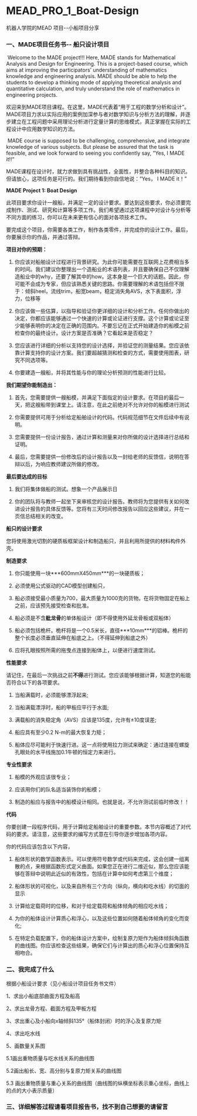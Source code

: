 # MEAD_PRO_1_Boat-Design
机器人学院的MEAD 项目--小船项目分享

### 一、MADE项目任务书-- 船只设计项目

​		Welcome to the MADE project!!! Here, MADE stands for Mathematical Analysis and Design for Engineering. This is a project-based course, which aims at improving the participators’ understanding of mathematics knowledge and engineering analysis. MADE should be able to help the students to develop a thinking mode of applying theoretical analysis and quantitative calculation, and truly understand the role of mathematics in engineering projects. 

​		欢迎来到MADE项目课程。在这里，MADE代表着“用于工程的数学分析和设计”。MADE项目力求以实际应用的案例加深参与者对数学知识与分析方法的理解，并逐步建立在工程问题中采用理论分析进行定量计算的思维模式，真正掌握在实际的工程设计中应用数学知识的方法。

​		MADE course is supposed to be challenging, comprehensive, and integrate knowledge of various subjects. But please be assured that the task is feasible, and we look forward to seeing you confidently say, ”Yes, I MADE it!!”

​		MADE课程在设计时，就力求做到具有挑战性，全面性，并整合各种科目的知识。但请放心，这项任务是可行的。我们期待看到你自信地说：“Yes， I MADE it！”

 

**MADE Project 1: Boat Design**

此项目要求你设计一艘船，并满足一定的设计要求。要达到这些要求，你必须要完成制作、测试、研究和计算等多项工作。我们希望通过这项课程中对设计与分析等不同方面的练习，你可以在未来更有信心的面对各项技术工作。

要完成这个项目，你需要各类工作，制作各类零件，并完成你的设计工作。最后，你要展示你的作品，并通过答辩。

 

**项目对你的预期：**

1. 你应该对船舶设计过程进行背景研究。为此你可能需要在互联网上花费相当多的时间。我们建议你整理出一个造船业的术语列表，并且要确保自己不仅理解造船业中的why，还要了解其中的how。这本身是一个巨大的话题。因此，你可能不会成为专家，但应该熟悉关键的思路。你需要理解的术语包括但不限于：倾斜heel，流线trim，船宽beam，稳定消失角AVS，水下表面积，浮力，位移等

2. 你应该做一些估算，以指导和验证你更详细的设计和分析工作。任何你做出的决定，你都应该能够通过一个快速的计算或论证进行支撑。这个计算或论证至少能够表明你的决定在正确的范围内。不要忘记在正式开始建造你的船模之前检查你的最终设计。设计方案是否准确？它看起来是否稳定？

3. 您应该进行详细的分析以支持您的设计选择，并验证您的测量结果。您应该依靠计算支持你的设计方案。我们要超越猜测和检查的方式，需要使用图表，研究不同选项等。

4. 你要建造一艘船，并将其性能与你的理论分析预测的性能进行比较。

 

**我们期望你能制造出：**

1. 首先，您需要提供一艘船模，并满足下面指定的设计要求。在项目的最后一天，把这艘船带到课堂上。请注意，在此之前绝对不允许对你的船模进行测试

2. 你需要提供可用于分析给定船舶设计的代码。代码规范细节在文件后续中有说明。

3. 您需要提供一份设计报告，通过计算和测量来对你所做的设计选择进行总结和证明。

4. 最后，您需要提供一份修改后的设计报告以及一封给老师的反馈信，说明在答辩以后，为响应教师建议所做的修改。

 

**最后要达成的目标**

1. 我们将集体做船的测试。想象一个产品展示日

2. 你的团队将与教师一起坐下来审核您的设计报告。教师将为您提供有关如何改进设计报告的具体反馈等。您将有三天时间修改报告以回应这些建议，并在一页信总结相关的改变。

 

**船只的设计要求**

您将使用激光切割的硬质板框架设计和制造船只，并且利用所提供的材料构件外壳。

 

**制造要求**

1. 你只能使用一块***600mmX450mm\***的一块硬质板；

2. 必须使用公式驱动的CAD模型创建船只，

3. 船必须接受最小质量为700，最大质量为1000克的货物。在将货物固定在船上之前，应该预先接受检查和批准。

4. 船必须是不含**舭龙骨**的单体船设计（即不得使用外延龙骨板或双船体）

5. 船必须包括桅杆。桅杆将是一个0.5米长，直径***10mm\***的铝棒。桅杆的整个长度必须垂直延伸在船底之上。（不得延伸到船底之外）

6. 应将孔眼按照所需的拖曳点连接到船体上，以便进行速度测试。

 

**性能要求**

请记住，在最后一次挑战之前**不得**进行测试。您应该能够根据计算，知道您的船能否符合以下的各项要求。

1. 当船满载时，必须能够漂浮起来;

2. 当船满载漂浮时，船的甲板应平行于水面;

3. 满载船的消失稳定角（AVS）应该是135度，允许有±10度误差;

4. 船应具有至少0.2 N-m的最大恢复力矩；

5. 船体应尽可能利于快速行进。这一点将使用拉力测试来确定：通过连接在螺旋孔眼处的水平线施加0.1牛顿的恒定力来进行。

 

**专业性要求**

1. 船模的外观应该很专业；

2. 应该用你们的队名适当装饰你的船模；

3. 制造的船应与报告中的船模设计相同。也就是说，不允许测试前临时修改！！

 

**代码**

你要创建一段程序代码，用于计算给定船舶设计的重要参数。本节内容概述了对代码的要求。请注意，这些要求的编写方式意在引导你逐步增加各项内容。

你的代码应该包含以下内容，

1. 船体形状的数学函数表示。可以使用符号数学或代码来完成，这会创建一组离散的点，来根据函数形式定义曲面。如果您正在进行二维近似，那么您应该能够在答辩中说明此近似的有效性，包括在计算中如何考虑第三个维度； 

2. 船体形状的可视化，以及来自所有三个方向（纵向，横向和吃水线）的切面的显示

3. 计算给定载荷时的位移，和对于给定载荷和船体倾角的相应吃水线；

4. 为你的船体设计计算质心和浮心，以及这些位置如何随着船体倾角的变化而变化;

5. 在特定负载配置下，你的船体设计方案中，绘制复原力矩作为船体倾斜角函数的曲线图。你应该检查这些结果，确保它们与计算出的质心和浮心位置保持互相吻合。

   


### 二、我完成了什么

根据小船设计要求（见小船设计项目任务书文件）

1、求出小船底部曲面方程及船高

2、求出龙骨方程、截面方程及甲板方程

3、求出重心及小船向x轴倾斜135°（船体封闭）时的浮心及复原力矩

4、求出吃水线

5、画数量关系图

5.1画出重物质量与吃水线关系的曲线图

5.2画出船长、宽、高分别与复原力矩关系的曲线图

5.3 画出重物质量与重心关系的曲线图（曲线图的纵横坐标表示重心坐标，曲线上的点的大小表示质量）

### 三、详细解答过程请看项目报告书，找不到自己想要的请留言